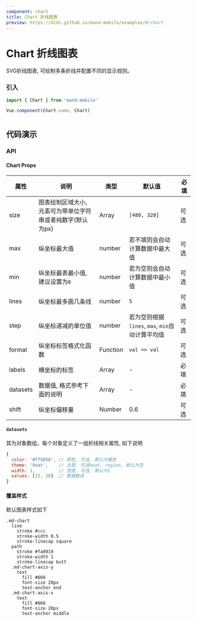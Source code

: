 ```yaml
---
component: chart
title: Chart 折线图表
preview: https://didi.github.io/mand-mobile/examples/#/chart
---
```


# Chart 折线图表


SVG折线图表, 可绘制多条折线并配置不同的显示规则。

### 引入

```javascript
import { Chart } from 'mand-mobile'

Vue.component(Chart.name, Chart)
```

#
## 代码演示

<!-- <demo-wrapper
  src="src/packages/chart/demo"
  :demos="demos"
/>

<script setup>
const demos = import.meta.globEager('../../../src/packages/chart/demo/demo*.vue')
</script> -->

<!-- DEMO -->

### API

#### Chart Props
| 属性 | 说明 |类型 | 默认值 | 必填 |
|----|-----|------|------|------|
| size | 图表绘制区域大小, 元素可为带单位字符串或者纯数字(默认为px) | Array | `[480, 320]` | 可选|
| max | 纵坐标最大值 | number | 若不填则会自动计算数据中最大值 | 可选|
| min | 纵坐标最表最小值, 建议设置为`0` | number | 若为空则会自动计算数据中最小值 | 可选|
| lines | 纵坐标最多画几条线 | number | `5` | 可选|
| step | 纵坐标递减的单位值 | number | 若为空则根据`lines`, `max`, `min`自动计算平均值 | 可选|
| format | 纵坐标标签格式化函数 | Function | `val => val` | 可选|
| labels | 横坐标的标签 | Array | - | 必填|
| datasets | 数据值, 格式参考下面的说明 | Array | - | 必填|
| shift | 纵坐标偏移量 | Number | 0.6 | 可选|

#### `datasets`
其为对象数组，每个对象定义了一组折线相关属性, 如下说明

```javascript
{
  color: '#ff5858', // 颜色, 可选, 默认为橘色
  theme: 'heat',    // 主题, 可选heat, region, 默认为空
  width: 1,         // 宽度, 可选, 默认为1
  values: [15, 20]  // 数据数组
}
```

#### 覆盖样式
默认图表样式如下

```stylus
.md-chart
  line
    stroke #ccc
    stroke-width 0.5
    stroke-linecap square
  path
    stroke #fa8919
    stroke-width 1
    stroke-linecap butt
  .md-chart-axis-y
    text
      fill #666
      font-size 20px
      text-anchor end
  .md-chart-axis-x
    text
      fill #666
      font-size 20px
      text-anchor middle
```
